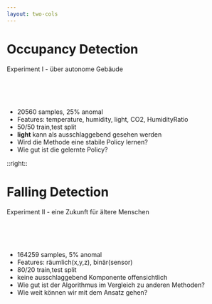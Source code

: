 ```yaml
---
layout: two-cols
---
```


# Occupancy Detection

Experiment I - über autonome Gebäude

<br>
<br>
<br>


- 20560 samples, 25% anomal
- Features: temperature, humidity, light, CO2, HumidityRatio
- 50/50 train,test split
- **light** kann als ausschlaggebend gesehen werden
- Wird die Methode eine stabile Policy lernen?
- Wie gut ist die gelernte Policy?

::right::

# Falling Detection

Experiment II - eine Zukunft für ältere Menschen

<br>
<br>
<br>

- 164259 samples, 5% anomal
- Features: räumlich(x,y,z), binär(sensor)
- 80/20 train,test split
- keine ausschlaggebend Komponente offensichtlich
- Wie gut ist der Algorithmus im Vergleich zu anderen Methoden?
- Wie weit können wir mit dem Ansatz gehen?


<Bar title="Machine Learning for Safer Smart Environments"/>

<style>
.scroll{
    width: 80%;
    overflow-y: scroll;
}
</style>
